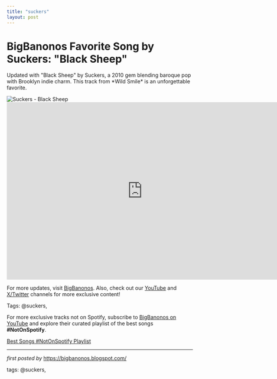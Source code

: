 ```yaml
---
title: "suckers"
layout: post
---
```

<!-- Title of the Post -->
<h1 >BigBanonos Favorite Song by Suckers: "Black Sheep"</h1> <!-- Introductory Text -->
<p >Updated with "Black Sheep" by Suckers, a 2010 gem blending baroque pop with Brooklyn indie charm. This track from *Wild Smile* is an unforgettable favorite.</p> <!-- Featured Image -->
<div > <img src="https://i.ytimg.com/vi/2_NuxaKBMIg/hq720.jpg?sqp=-oaymwEhCK4FEIIDSFryq4qpAxMIARUAAAAAGAElAADIQj0AgKJD&rs=AOn4CLDTfnSHbK6CF69eK3vea3FBoeXUQQ" alt="Suckers - Black Sheep" />
</div> <!-- YouTube Video Embed -->
<div > <iframe width="733" height="480" src="https://www.youtube.com/embed/i5dQ4AVCan8" title="Suckers - "Black Sheep" (Official Music Video)" frameborder="0" allow="accelerometer; autoplay; clipboard-write; encrypted-media; gyroscope; picture-in-picture; web-share" referrerpolicy="strict-origin-when-cross-origin" allowfullscreen></iframe>
</div> <!-- Footer Links -->
<div > <p>For more updates, visit <a href="https://bigbanonos.blogspot.com/" target="_blank">BigBanonos</a>. Also, check out our <a href="https://www.youtube.com/@BigBanonos" target="_blank">YouTube</a> and <a href="https://x.com/bigbanonos" target="_blank">X/Twitter</a> channels for more exclusive content!</p>
</div> <!-- Tags -->
<p >Tags: @suckers,</p>


<!--Subscribe and Playlist Links-->
<div>
    <p>For more exclusive tracks not on Spotify, subscribe to <a href="https://www.youtube.com/@BigBanonos" target="_blank">BigBanonos on YouTube</a> and explore their curated playlist of the best songs <strong>#NotOnSpotify</strong>.</p>
    <p><a href="https://www.youtube.com/playlist?list=PLtuNtuTatqI0kFahUCbtbfenC_ET5O_tr" target="_blank">Best Songs #NotOnSpotify Playlist<br /></a></p></div>

<hr />

<p><em>first posted by</em> <a href="https://bigbanonos.blogspot.com/" rel="noopener" target="_new">https://bigbanonos.blogspot.com/</a></p>

<p>tags: @suckers,</p>
